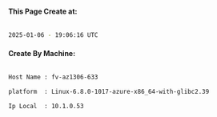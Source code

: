 
   
#### This Page Create at:

```bash

2025-01-06 - 19:06:16 UTC

```

#### Create By Machine:

```bash

Host Name : fv-az1306-633

platform  : Linux-6.8.0-1017-azure-x86_64-with-glibc2.39

Ip Local  : 10.1.0.53

```

